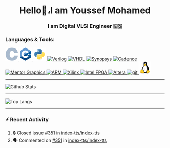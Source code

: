 <h1 align="center">Hello👋،I am Youssef Mohamed</h1>
<h3 align="center">I am Digital VLSI Engineer 🇪🇬</h3>

<h3 align="left">Languages & Tools:</h3>
<p align="left">
  <a href="https://www.w3schools.com/c/" target="_blank">
    <img src="https://raw.githubusercontent.com/devicons/devicon/master/icons/c/c-original.svg" alt="c" width="40" height="40"/>
  </a>
  <a href="https://www.w3schools.com/cpp/" target="_blank">
    <img src="https://raw.githubusercontent.com/devicons/devicon/master/icons/cplusplus/cplusplus-original.svg" alt="cplusplus" width="40" height="40"/>
  </a>
  <a href="https://www.python.org" target="_blank">
    <img src="https://raw.githubusercontent.com/devicons/devicon/master/icons/python/python-original.svg" alt="python" width="40" height="40"/>
  </a>
  <a href="https://www.verilog.com/" target="_blank">
    <img src="https://img.shields.io/badge/-Verilog-000000?style=flat&logo=verilog" alt="Verilog" width="40" height="40"/>
  </a>
  <a href="https://www.vhdl.com/" target="_blank">
    <img src="https://img.shields.io/badge/-VHDL-000000?style=flat&logo=vhdl" alt="VHDL" width="40" height="40"/>
  </a>
  <a href="https://www.synopsys.com/learning/tools.html" target="_blank">
    <img src="https://img.shields.io/badge/-Synopsys-3377AA?style=flat&logo=synopsys" alt="Synopsys" width="40" height="40"/>
  </a>
  <a href="https://www.cadence.com/" target="_blank">
    <img src="https://img.shields.io/badge/-Cadence-E81D23?style=flat&logo=cadence" alt="Cadence" width="40" height="40"/>
  </a>
  <a href="https://www.mentor.com/" target="_blank">
    <img src="https://img.shields.io/badge/-Mentor Graphics-009A6B?style=flat&logo=mentor-graphics" alt="Mentor Graphics" width="40" height="40"/>
  </a>
  <a href="https://www.arm.com/" target="_blank">
    <img src="https://img.shields.io/badge/ARM-F47216?style=flat&logo=arm" alt="ARM" width="40" height="40"/>
  </a>
  <a href="https://www.xilinx.com/" target="_blank">
    <img src="https://img.shields.io/badge/Xilinx-0A2C46?style=flat&logo=xilinx" alt="Xilinx" width="40" height="40"/>
  </a>
  <a href="https://www.intel.com/content/www/us/en/products/details/fpga-programmable.html" target="_blank">
    <img src="https://img.shields.io/badge/Intel_FPGA-0071C5?style=flat&logo=intel" alt="Intel FPGA" width="40" height="40"/>
  </a>
  <a href="https://www.altera.com/" target="_blank">
    <img src="https://img.shields.io/badge/Altera-0A2C46?style=flat&logo=altera" alt="Altera" width="40" height="40"/>
  </a>
  <a href="https://git-scm.com/" target="_blank">
    <img src="https://www.vectorlogo.zone/logos/git-scm/git-scm-icon.svg" alt="git" width="40" height="40"/>
  </a>
  <a href="https://www.linux.org/" target="_blank">
    <img src="https://raw.githubusercontent.com/devicons/devicon/master/icons/linux/linux-original.svg" alt="linux" width="40" height="40"/>
  </a>
</p>

---

![Github Stats](https://github-readme-stats.vercel.app/api?username=youssefmohamed&show_icons=true&theme=vue-dark&hide_border=true)

---

![Top Langs](https://github-readme-stats.vercel.app/api/top-langs/?username=youssefmohamed&layout=compact&theme=vue-dark&hide_border=true)

---

### :zap: Recent Activity

1. 🔒 Closed issue [#351](https://github.com/index-tts/index-tts/issues/351) in [index-tts/index-tts](https://github.com/index-tts/index-tts)
2. 🗣 Commented on [#351](https://github.com/index-tts/index-tts/issues/351#issuecomment-3290206376) in [index-tts/index-tts](https://github.com/index-tts/index-tts)
